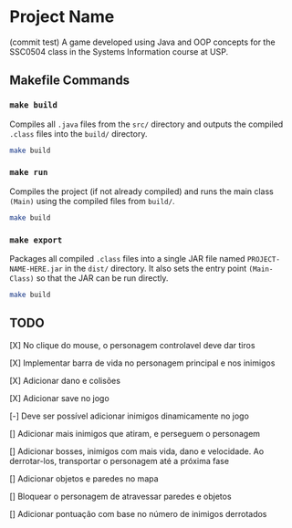 # Project Name
(commit test)
A game developed using Java and OOP concepts for the SSC0504 class in the Systems Information course at USP.

## Makefile Commands

### `make build`

Compiles all `.java` files from the `src/` directory and outputs the compiled `.class` files into the `build/` directory.

```bash
make build
```

### `make run`

Compiles the project (if not already compiled) and runs the main class `(Main)` using the compiled files from `build/`.

```bash
make build
```

### `make export`

Packages all compiled `.class` files into a single JAR file named `PROJECT-NAME-HERE.jar` in the `dist/` directory. It also sets the entry point `(Main-Class)` so that the JAR can be run directly.

```bash
make build
```

## TODO

[X] No clique do mouse, o personagem controlavel deve dar tiros

[X] Implementar barra de vida no personagem principal e nos inimigos

[X] Adicionar dano e colisões

[X] Adicionar save no jogo

[-] Deve ser possível adicionar inimigos dinamicamente no jogo

[] Adicionar mais inimigos que atiram, e perseguem o personagem

[] Adicionar bosses, inimigos com mais vida, dano e velocidade. Ao derrotar-los, transportar o personagem até a próxima fase

[] Adicionar objetos e paredes no mapa

[] Bloquear o personagem de atravessar paredes e objetos

[] Adicionar pontuação com base no número de inimigos derrotados
